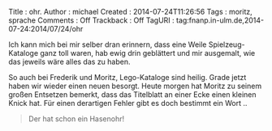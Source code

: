 Title     : ohr.
Author    : michael
Created   : 2014-07-24T11:26:56
Tags      : moritz, sprache
Comments  : Off
Trackback : Off
TagURI    : tag:fnanp.in-ulm.de,2014-07-24:2014/07/24/ohr

Ich kann mich bei mir selber dran erinnern, dass eine Weile
Spielzeug-Kataloge ganz toll waren, hab ewig drin geblättert und mir
ausgemalt, wie das jeweils wäre alles das zu haben.

So auch bei Frederik und Moritz, Lego-Kataloge sind heilig. Grade jetzt
haben wir wieder einen neuen besorgt. Heute morgen hat Moritz zu seinem
großen Entsetzen bemerkt, dass das Titelblatt an einer Ecke einen kleinen
Knick hat. Für einen derartigen Fehler gibt es doch bestimmt ein Wort ..

> Der hat schon ein Hasenohr!
